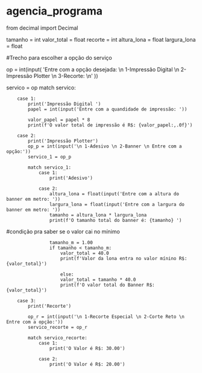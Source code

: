 # agencia_programa

from decimal import Decimal

tamanho = int
valor_total = float
recorte = int
altura_lona = float
largura_lona = float

#Trecho para escolher a opção do serviço

op = int(input( 'Entre com a opção desejada: \n 1-Impressão Digital \n 2-Impressão Plotter \n 3-Recorte: \n' ))


servico = op
match servico:

        case 1:
            print('Impressão Digital ')            
            papel = int(input('Entre com a quandidade de impressão: '))          

            valor_papel = papel * 8
            print(f'O valor total de impressão é R$: {valor_papel:,.0f}')
        
        case 2:
            print('Impressão Plotter')
            op_p = int(input('\n 1-Adesivo \n 2-Banner \n Entre com a opção:'))
            servico_1 = op_p

            match servico_1:
                case 1:
                    print('Adesivo')
                      
                case 2:                    
                    altura_lona = float(input('Entre com a altura do banner em metro: '))
                    largura_lona = float(input('Entre com a largura do banner em metro: '))
                    tamanho = altura_lona * largura_lona
                    print(f'O tamanho total do banner é: {tamanho} ')

#condição pra saber se o valor cai no mínimo

                    tamanho_m = 1.00
                    if tamanho < tamanho_m:
                        valor_total = 40.0
                        print(f'Valor da lona entra no valor mínino R$: {valor_total}')
                    
                        else:
                        valor_total = tamanho * 40.0
                        print(f'O valor total do Banner R$: {valor_total}')

        case 3:
            print('Recorte')
            
            op_r = int(input('\n 1-Recorte Especial \n 2-Corte Reto \n Entre com a opção:'))
            servico_recorte = op_r

            match servico_recorte:
                case 1:
                    print('O Valor é R$: 30.00')
                      
                case 2:
                    print('O Valor é R$: 20.00')           

            
            

  
                    

            
            

  

            

         
